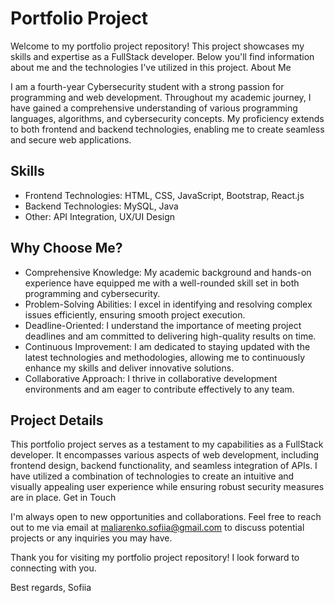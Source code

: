 # Portfolio Project

Welcome to my portfolio project repository! This project showcases my skills and expertise as a FullStack developer. Below you'll find information about me and the technologies I've utilized in this project.
About Me

I am a fourth-year Cybersecurity student with a strong passion for programming and web development. Throughout my academic journey, I have gained a comprehensive understanding of various programming languages, algorithms, and cybersecurity concepts. My proficiency extends to both frontend and backend technologies, enabling me to create seamless and secure web applications.
## Skills

* Frontend Technologies: HTML, CSS, JavaScript, Bootstrap, React.js
* Backend Technologies: MySQL, Java
* Other: API Integration, UX/UI Design

## Why Choose Me?
* Comprehensive Knowledge: My academic background and hands-on experience have equipped me with a well-rounded skill set in both programming and cybersecurity.
* Problem-Solving Abilities: I excel in identifying and resolving complex issues efficiently, ensuring smooth project execution.
* Deadline-Oriented: I understand the importance of meeting project deadlines and am committed to delivering high-quality results on time.
* Continuous Improvement: I am dedicated to staying updated with the latest technologies and methodologies, allowing me to continuously enhance my skills and deliver innovative solutions.
* Collaborative Approach: I thrive in collaborative development environments and am eager to contribute effectively to any team.

## Project Details

This portfolio project serves as a testament to my capabilities as a FullStack developer. It encompasses various aspects of web development, including frontend design, backend functionality, and seamless integration of APIs. I have utilized a combination of technologies to create an intuitive and visually appealing user experience while ensuring robust security measures are in place.
Get in Touch

I'm always open to new opportunities and collaborations. Feel free to reach out to me via email at maliarenko.sofiia@gmail.com to discuss potential projects or any inquiries you may have.

Thank you for visiting my portfolio project repository! I look forward to connecting with you.

Best regards,
Sofiia

